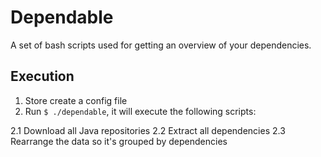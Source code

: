 # Dependable
A set of bash scripts used for getting an overview of your dependencies.


## Execution

 1. Store create a config file
 2. Run `$ ./dependable`, it will execute the following scripts:

   2.1 Download all Java repositories
   2.2 Extract all dependencies
   2.3 Rearrange the data so it's grouped by dependencies
